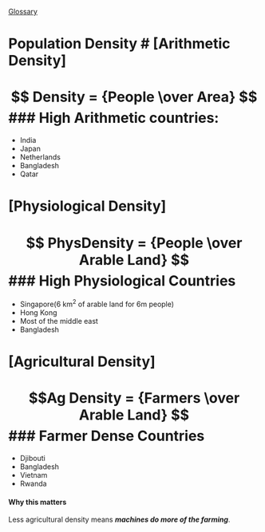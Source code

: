  [Glossary](./../glossary/)

# Population Density # [Arithmetic Density]
# $$ Density = {People \over Area} $$ ### High Arithmetic countries:
- India
- Japan
- Netherlands
- Bangladesh
- Qatar


# [Physiological Density]
# $$ PhysDensity = {People \over Arable Land} $$ ### High Physiological Countries
- Singapore(6 km$^2$ of arable land for 6m people)
- Hong Kong
- Most of the middle east
- Bangladesh
# [Agricultural Density]
# $$Ag Density = {Farmers \over Arable Land} $$ ### Farmer Dense Countries
- Djibouti
- Bangladesh
- Vietnam
- Rwanda
#### Why this matters
Less agricultural density means **___machines do more of the farming___**.